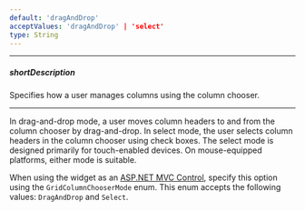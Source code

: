 ```yaml
---
default: 'dragAndDrop'
acceptValues: 'dragAndDrop' | 'select'
type: String
---
```

---
##### shortDescription
Specifies how a user manages columns using the column chooser.

---
In drag-and-drop mode, a user moves column headers to and from the column chooser by drag-and-drop. In select mode, the user selects column headers in the column chooser using check boxes. The select mode is designed primarily for touch-enabled devices. On mouse-equipped platforms, either mode is suitable.

When using the widget as an [ASP.NET MVC Control](/concepts/35%20ASP.NET%20MVC%20Controls/20%20Fundamentals '/Documentation/Guide/ASP.NET_MVC_Controls/Fundamentals/'), specify this option using the `GridColumnChooserMode` enum. This enum accepts the following values: `DragAndDrop` and `Select`.